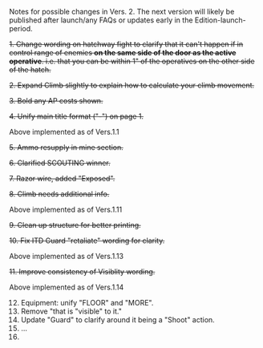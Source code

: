 Notes for possible changes in Vers. 2. The next version will likely be published after launch/any FAQs or updates early in the Edition-launch-period.

~~1. Change wording on hatchway fight to clarify that it can't happen if in control range of enemies **on the same side of the door as the active operative**. i.e. that you can be within 1" of the operatives on the other side of the hatch.~~

~~2. Expand Climb slightly to explain how to calculate your climb movement.~~

~~3. Bold any AP costs shown.~~

~~4. Unify main title format ("-") on page 1.~~

Above implemented as of Vers.1.1

~~5. Ammo resupply in mine section.~~

~~6. Clarified SCOUTING winner.~~

~~7. Razor wire, added "Exposed".~~

~~8. Climb needs additional info.~~

Above implemented as of Vers.1.11

~~9. Clean up structure for better printing.~~

~~10. Fix ITD Guard "retaliate" wording for clarity.~~

Above implemented as of Vers.1.13

~~11. Improve consistency of Visiblity wording.~~

Above implemented as of Vers.1.14

12. Equipment: unify "FLOOR" and "MORE".
13. Remove "that is "visible" to it."
14. Update "Guard" to clarify around it being a "Shoot" action.
15. ...
16.  
